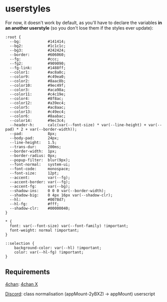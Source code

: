 # userstyles
For now, it doesn't work by default, as you'll have to declare the variables **in an another userstyle** (so you don't lose them if the styles ever update):
```
:root {
  --bg:            #141414;
  --bg2:           #1c1c1c;
  --bg3:           #242424;
  --border:        #606060;
  --fg:            #ccc;
  --fg2:           #909090;
  --fg-link:       #1488ff;
  --color1:        #ac8a8c;
  --color9:        #c49ea0;
  --color2:        #8aac8b;
  --color10:       #9ec49f;
  --color3:        #aca98a;
  --color11:       #c4c19e;
  --color4:        #8f8ac;
  --color12:       #a39ec4;
  --color5:        #ac8aac;
  --color13:       #c49ec4;
  --color6:        #8aabac;
  --color14:       #9ec3c4;
  --header-h:      calc(var(--font-size) * var(--line-height) + var(--pad) * 2 + var(--border-width));
  --pad:           8px;
  --body-pad:      24px;
  --line-height:   1.5;
  --trans-dur:     200ms;
  --border-width:  1px;
  --border-radius: 0px;
  --popup-filter:  blur(9px);
  --font-normal:   system-ui;
  --font-code:     monospace;
  --font-size:     12pt;
  --accent:        var(--fg);
  --accent-border: var(--fg);
  --accent-fg:     var(--bg);
  --shadow-ins:    0 0 0 var(--border-width);
  --shadow-big:    0 4px 16px var(--shadow-clr);
  --hl:            #0078d7;
  --hl-fg:         #fff;
  --shadow-clr:    #00000040;
}

* {
  font: var(--font-size) var(--font-family) !important;
  font-weight: normal !important;
}

::selection {
	background-color: var(--hl) !important;
	color: var(--hl-fg) !important;
}
```

## Requirements
[4chan](./4chan.user.styl): [4chan X](https://www.4chan-x.net)

[Discord](./discord.user.styl): class normalisation (appMount-2yBXZl -> appMount) userscript
